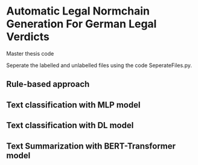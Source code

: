 # Automatic Legal Normchain Generation For German Legal Verdicts
Master thesis code

Seperate the labelled and unlabelled files using the code SeperateFiles.py.

## Rule-based approach

## Text classification with MLP model

## Text classification with DL model

## Text Summarization with BERT-Transformer model
